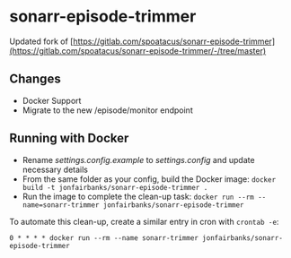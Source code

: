 # sonarr-episode-trimmer
 
Updated fork of [https://gitlab.com/spoatacus/sonarr-episode-trimmer](https://gitlab.com/spoatacus/sonarr-episode-trimmer/-/tree/master)

## Changes

- Docker Support
- Migrate to the new /episode/monitor endpoint

## Running with Docker

- Rename *settings.config.example* to *settings.config* and update necessary details
- From the same folder as your config, build the Docker image: `docker build -t jonfairbanks/sonarr-episode-trimmer .`
- Run the image to complete the clean-up task: `docker run --rm --name=sonarr-trimmer jonfairbanks/sonarr-episode-trimmer`

To automate this clean-up, create a similar entry in cron with `crontab -e`:
```
0 * * * * docker run --rm --name sonarr-trimmer jonfairbanks/sonarr-episode-trimmer
```